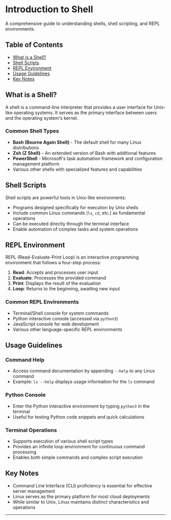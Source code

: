 # Introduction to Shell

A comprehensive guide to understanding shells, shell scripting, and REPL environments.

## Table of Contents
- [What is a Shell?](#what-is-a-shell)
- [Shell Scripts](#shell-scripts)
- [REPL Environment](#repl-environment)
- [Usage Guidelines](#usage-guidelines)
- [Key Notes](#key-notes)

## What is a Shell?

A shell is a command-line interpreter that provides a user interface for Unix-like operating systems. It serves as the primary interface between users and the operating system's kernel.

### Common Shell Types
* **Bash (Bourne Again Shell)** - The default shell for many Linux distributions
* **Zsh (Z Shell)** - An extended version of Bash with additional features
* **PowerShell** - Microsoft's task automation framework and configuration management platform
* Various other shells with specialized features and capabilities

## Shell Scripts

Shell scripts are powerful tools in Unix-like environments:

* Programs designed specifically for execution by Unix shells
* Include common Linux commands (`ls`, `cd`, etc.) as fundamental operations
* Can be executed directly through the terminal interface
* Enable automation of complex tasks and system operations

## REPL Environment

REPL (Read-Evaluate-Print Loop) is an interactive programming environment that follows a four-step process:

1. **Read**: Accepts and processes user input
2. **Evaluate**: Processes the provided command
3. **Print**: Displays the result of the evaluation
4. **Loop**: Returns to the beginning, awaiting new input

### Common REPL Environments
* Terminal/Shell console for system commands
* Python interactive console (accessed via `python3`)
* JavaScript console for web development
* Various other language-specific REPL environments

## Usage Guidelines

### Command Help
* Access command documentation by appending `--help` to any Linux command
* Example: `ls --help` displays usage information for the `ls` command

### Python Console
* Enter the Python interactive environment by typing `python3` in the terminal
* Useful for testing Python code snippets and quick calculations

### Terminal Operations
* Supports execution of various shell script types
* Provides an infinite loop environment for continuous command processing
* Enables both simple commands and complex script execution

## Key Notes

* Command Line Interface (CLI) proficiency is essential for effective server management
* Linux serves as the primary platform for most cloud deployments
* While similar to Unix, Linux maintains distinct characteristics and operations

---